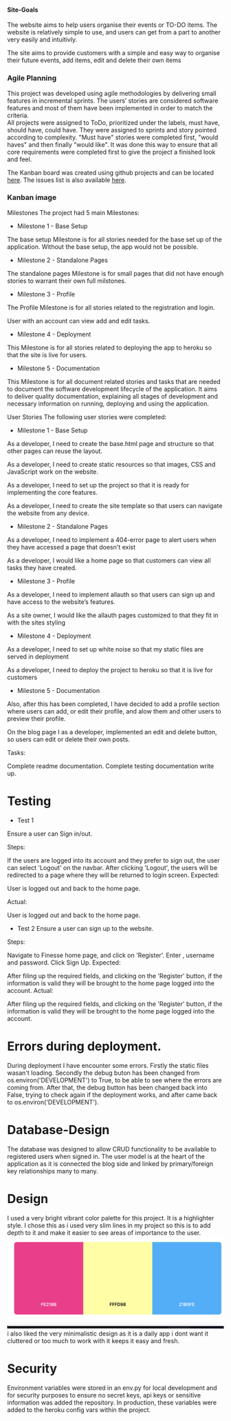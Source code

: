 #### Site-Goals

The website aims to help users organise their events or TO-DO items.
The website is relatively simple to use, and users can get from a part to another very easily and intuitivly.  

The site aims to provide customers with a simple and easy way to organise their future events, add items, edit and delete their own items

### Agile Planning

This project was developed using agile methodologies by delivering small features in incremental sprints. 
The users’ stories are considered software features and most of them  have been implemented in order to match the criteria.  
All projects were assigned to ToDo, prioritized under the labels, must have, should have, could have. They were assigned to sprints and story pointed according to complexity. "Must have" stories were completed first, "would haves" and then finally "would like". It was done this way to ensure that all core requirements were completed first to give the project a finished look and feel.

The Kanban board was created using github projects and can be located [here](https://github.com/users/adam-blakeney/projects/1). The issues list is also available [here](https://github.com/adam-blakeney/to-do/issues).


### Kanban image

Milestones
The project had 5 main Milestones:

- Milestone 1 - Base Setup

The base setup Milestone is for all stories needed for the base set up of the application. Without the base setup, the app would not be possible.

- Milestone 2 - Standalone Pages

The standalone pages Milestone is for small pages that did not have enough stories to warrant their own full milstones. 

- Milestone 3 - Profile 

The Profile Milestone is for all stories related to the registration and login.

User with an account can view add and edit tasks.


- Milestone 4 - Deployment 

This Milestone is for all stories related to deploying the app to heroku so that the site is live for users.

- Milestone 5 - Documentation

This Milestone is for all document related stories and tasks that are needed to document the software development lifecycle of the application. It aims to deliver quality documentation, explaining all stages of development and necessary information on running, deploying and using the application.

User Stories
The following user stories were completed:

- Milestone 1 - Base Setup

As a developer, I need to create the base.html page and structure so that other pages can reuse the layout.

As a developer, I need to create static resources so that images, CSS and JavaScript work on the website.

As a developer, I need to set up the project so that it is ready for implementing the core features.

As a developer, I need to create the site template so that users can navigate the website from any device.

- Milestone 2 - Standalone Pages

As a developer, I need to implement a 404-error page to alert users when they have accessed a page that doesn't exist

As a developer, I would like a home page so that customers can view all tasks they have created.

- Milestone 3 - Profile

As a developer, I need to implement allauth so that users can sign up and have access to the website’s features.

As a site owner, I would like the allauth pages customized to that they fit in with the sites styling


- Milestone 4 - Deployment 

As a developer, I need to set up white noise so that my static files are served in deployment

As a developer, I need to deploy the project to heroku so that it is live for customers

- Milestone 5 - Documentation

Also, after this has been completed, I have decided to add a profile section where users can add, or edit their profile, and alow them and other users to preview their profile. 

On the blog page I as a developer, implemented an edit and delete button, so users can edit or delete their own posts.

Tasks:

Complete readme documentation.
Complete testing documentation write up.

# Testing 
- Test 1

Ensure a user can Sign in/out.

Steps:

If the users are logged into its account and they prefer to sign out, the user can select 'Logout' on the navbar.
After clicking 'Logout', the users will be redirected to a page where they will be returned to login screen.
Expected:

User is logged out and back to the home page.

Actual:

User is logged out and back to the home page.

- Test 2
Ensure a user can sign up to the website.

Steps:

Navigate to Finesse home page, and click on 'Register'.
Enter , username and password.
Click Sign Up.
Expected:

After filing up the required fields, and clicking on the 'Register' button, if the information is valid they will be brought to the home page logged into the account.
Actual:

After filing up the required fields, and clicking on the 'Register' button, if the information is valid they will be brought to the home page logged into the account.


# Errors during deployment.

During deployment I have encounter some errors. Firstly the static files wasan't loading. Secondly the debug buton has been changed from os.environ('DEVELOPMENT') to True, to be able to see where the errors are coming from. After that, the debug button has been changed back into False, trying to check again if the deployment works, and after came back to os.environ('DEVELOPMENT').


# Database-Design

The database was designed to allow CRUD functionality to be available to registered users when signed in. The user model is at the heart of the application as it is connected the blog side and linked by primary/foreign key relationships many to many.


# Design
I used a very bright vibrant color palette for this project. It is a highlighter style. I chose this as i used very slim lines in my project so this is to add depth to it and make it easier to see areas of importance to the user.
![Images](images/color.png)
i also liked the very minimalistic design as it is a daily app i dont want it cluttered or too much to work with it keeps it easy and fresh.

# Security

Environment variables were stored in an env.py for local development and for security purposes to ensure no secret keys, api keys or sensitive information was added the repository. In production, these variables were added to the heroku config vars within the project.


